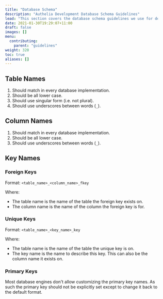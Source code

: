```yaml
---
title: "Database Schema"
description: "Authelia Development Database Schema Guidelines"
lead: "This section covers the database schema guidelines we use for development."
date: 2021-01-30T19:29:07+11:00
draft: false
images: []
menu:
  contributing:
    parent: "guidelines"
weight: 320
toc: true
aliases: []
---
```


## Table Names

1. Should match in every database implementation.
2. Should be all lower case.
3. Should use singular form (i.e. not plural).
4. Should use underscores between words (`_`).

## Column Names

1. Should match in every database implementation.
2. Should be all lower case.
3. Should use underscores between words (`_`).

## Key Names

### Foreign Keys

Format: `<table_name>_<column_name>_fkey`

Where:

- The table name is the name of the table the foreign key exists on.
- The column name is the name of the column the foreign key is for.

### Unique Keys

Format: `<table_name>_<key_name>_key`

Where:

- The table name is the name of the table the unique key is on.
- The key name is the name to describe this key. This can also be the column name it exists on.

### Primary Keys

Most database engines don't allow customizing the primary key names. As such the primary key should not be explicitly
set except to change it back to the default format.
